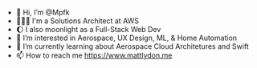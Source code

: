 - 👋 Hi, I’m @Mpfk
- 👨🏻‍💻 I'm a Solutions Architect at AWS
- 🌔 I also moonlight as a Full-Stack Web Dev
- 👀 I’m interested in Aerospace, UX Design, ML, & Home Automation
- 🌱 I’m currently learning about Aerospace Cloud Architetures and Swift
- 📫 How to reach me https://www.mattlydon.me

<!---
Mpfk/Mpfk is a ✨ special ✨ repository because its `README.md` (this file) appears on your GitHub profile.
You can click the Preview link to take a look at your changes.
--->
